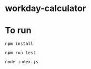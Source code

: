 # workday-calculator

# To run

<pre>
npm install
</pre>
<pre>
npm run test
</pre>
<pre>
node index.js
</pre>